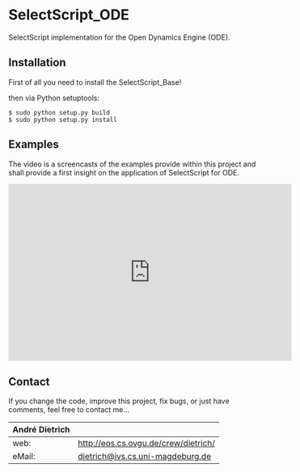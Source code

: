 # SelectScript_ODE

SelectScript implementation for the Open Dynamics Engine (ODE).

## Installation

First of all you need to install the SelectScript_Base!

then via Python setuptools:
```
$ sudo python setup.py build
$ sudo python setup.py install
```

## Examples

The video is a screencasts of the examples provide within this project and shall
provide a first insight on the application of SelectScript for ODE.

<iframe width="560" height="350"  src="http://www.youtube.com/embed/F1XNch1JC9Y" frameborder="0" allowfullscreen></iframe>


## Contact

If you change the code, improve this project, fix bugs, or just have comments,
feel free to contact me...

| André Dietrich |                                           |
| -------------- | ----------------------------------------- |
| web:           | http://eos.cs.ovgu.de/crew/dietrich/      |
| eMail:         | dietrich@ivs.cs.uni-magdeburg.de          |
